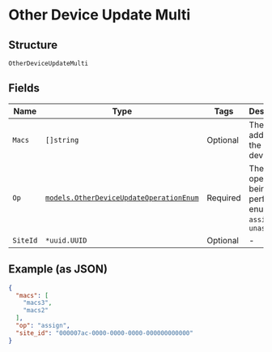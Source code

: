 
# Other Device Update Multi

## Structure

`OtherDeviceUpdateMulti`

## Fields

| Name | Type | Tags | Description |
|  --- | --- | --- | --- |
| `Macs` | `[]string` | Optional | The mac address of the peer device. |
| `Op` | [`models.OtherDeviceUpdateOperationEnum`](../../doc/models/other-device-update-operation-enum.md) | Required | The operation being performed. enum: `assign`, `unassign` |
| `SiteId` | `*uuid.UUID` | Optional | - |

## Example (as JSON)

```json
{
  "macs": [
    "macs3",
    "macs2"
  ],
  "op": "assign",
  "site_id": "000007ac-0000-0000-0000-000000000000"
}
```

